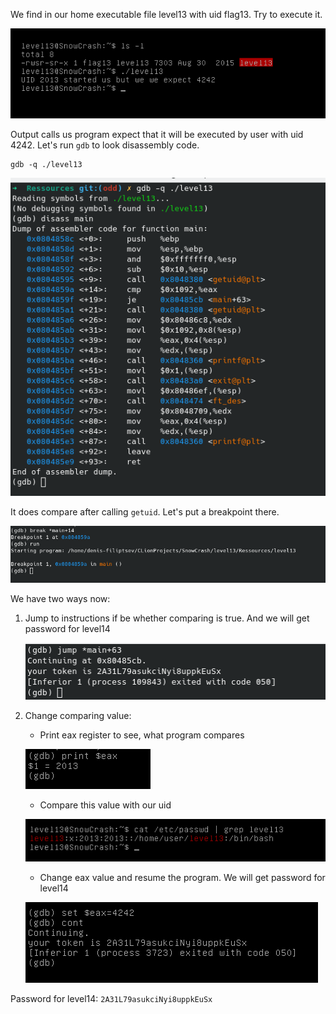 We find in our home executable file level13 with uid flag13. Try to execute it.

![](./img/level13.png)

Output calls us program expect that it will be executed by user with uid 4242.
Let's run `gdb` to look disassembly code.

    gdb -q ./level13

![](./img/disass_main.png)

It does compare after calling `getuid`. Let's put a breakpoint there.

![](./img/breakpoint.png)

We have two ways now:
1. Jump to instructions if be whether comparing is true. And we will get password for level14

    ![](./img/gdb_jump.png)

2. Change comparing value:
   - Print eax register to see, what program compares

    ![](./img/gdb_eax.png)

    - Compare this value with our uid

   ![](./img/cat_passwd.png)   

    - Change eax value and resume the program. We will get password for level14

   ![](./img/gdb_change.png)

Password for level14: `2A31L79asukciNyi8uppkEuSx`
